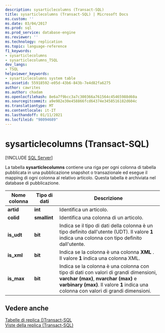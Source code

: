 ```yaml
---
description: sysarticlecolumns (Transact-SQL)
title: sysarticlecolumns (Transact-SQL) | Microsoft Docs
ms.custom: ''
ms.date: 03/04/2017
ms.prod: sql
ms.prod_service: database-engine
ms.reviewer: ''
ms.technology: replication
ms.topic: language-reference
f1_keywords:
- sysarticlecolumns
- sysarticlecolumns_TSQL
dev_langs:
- TSQL
helpviewer_keywords:
- sysarticlecolumns system table
ms.assetid: 55918592-e05d-43b6-843b-7e4d82fa6275
author: cawrites
ms.author: chadam
ms.openlocfilehash: 8e6a7f9bcc3a7c300366a761564c45465988d60a
ms.sourcegitcommit: a9e982e30e458866fcd64374e3458516182d604c
ms.translationtype: MT
ms.contentlocale: it-IT
ms.lasthandoff: 01/11/2021
ms.locfileid: "98094689"
---
```

# <a name="sysarticlecolumns-transact-sql"></a>sysarticlecolumns (Transact-SQL)
[!INCLUDE [SQL Server](../../includes/applies-to-version/sqlserver.md)]

  La tabella **sysarticlecolumns** contiene una riga per ogni colonna di tabella pubblicata in una pubblicazione snapshot o transazionale ed esegue il mapping di ogni colonna al relativo articolo. Questa tabella è archiviata nel database di pubblicazione.  
  
|Nome colonna|Tipo di dati|Descrizione|  
|-----------------|---------------|-----------------|  
|**artid**|**int**|Identifica un articolo.|  
|**colid**|**smallint**|Identifica una colonna di un articolo.|  
|**is_udt**|**bit**|Indica se il tipo di dati della colonna è un tipo definito dall'utente (UDT). Il valore **1** indica una colonna con tipo definito dall'utente.|  
|**is_xml**|**bit**|Indica se la colonna è una colonna **XML** . Il valore **1** indica una colonna XML.|  
|**is_max**|**bit**|Indica se la colonna è una colonna con tipo di dati con valori di grandi dimensioni, **varchar (max)**, **nvarchar (max)** e **varbinary (max)**. Il valore **1** indica una colonna con valori di grandi dimensioni.|  
  
## <a name="see-also"></a>Vedere anche  
 [Tabelle di replica &#40;&#41;Transact-SQL ](../../relational-databases/system-tables/replication-tables-transact-sql.md)   
 [Viste della replica &#40;Transact-SQL&#41;](../../relational-databases/system-views/replication-views-transact-sql.md)  
  
  

